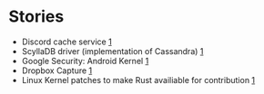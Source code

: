 # Stories

- Discord cache service [1](https://discord.com/blog/why-discord-is-switching-from-go-to-rust)
- ScyllaDB driver (implementation of Cassandra) [1](https://scylladb.medium.com/were-porting-our-database-drivers-to-async-rust-144925103646)
- Google Security: Android Kernel [1](https://security.googleblog.com/2021/04/rust-in-linux-kernel.html)
- Dropbox Capture [1](https://dropbox.tech/application/why-we-built-a-custom-rust-library-for-capture)
- Linux Kernel patches to make Rust availiable for contribution [1](https://lore.kernel.org/lkml/20220212130410.6901-1-ojeda@kernel.org/)
